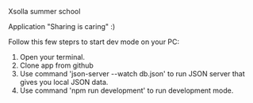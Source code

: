 Xsolla summer school

Application "Sharing is caring" :)

Follow this few steprs to start dev mode on your PC:

1. Open your terminal.
2. Clone app from github
3. Use command 'json-server --watch db.json' to run JSON server that gives you local JSON data.
4. Use command 'npm run development' to run development mode.
